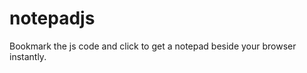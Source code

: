 notepadjs
=========

Bookmark the js code and click to get a notepad beside your browser instantly.
